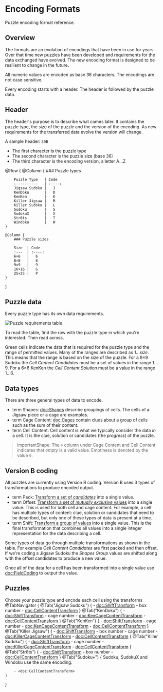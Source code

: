 # Encoding Formats

Puzzle encoding format reference.

## Overview

The formats are an evolution of encodings that have been in use for years. Over that time new puzzles have been developed and requirements
for the data exchanged have evolved. The new encoding format is designed to be resilient to change in the future.

All numeric values are encoded as base 36 characters. The encodings are not case sensitive.

Every encoding starts with a header. The header is followed by the puzzle data.

## Header

The header's purpose is to describe what comes later. It contains the puzzle type, the size of the puzzle and the version of the encoding.
As new requirements for the transferred data evolve the version will change.

A sample header: `S9B`
- The first character is the puzzle type
- The second character is the puzzle size (base 36)
- The third character is the encoding version, a letter A...Z

@Row {
    @Column {
        ### Puzzle types

        Puzzle Type   | Code
        :----------   | :----:
        Jigsaw Sudoku |   J
        KenDoku       |   D
        KenKen        |   K
        Killer Jigsaw |   M
        Killer Sudoku |   L
        Sudoku        |   S
        SudokuX       |   X
        Str8ts        |   T
        Windoku       |   W       
    }
    
    @Column {
        ### Puzzle sizes

        Size  | Code
        :---  | :----:
        6×6   |   6
        8×8   |   8
        9×9   |   9
        16×16 |   G
        25×25 |   P 
    }
}

## Puzzle data

Every puzzle type has its own data requirements.

![Puzzle requirements table](PuzzleRequirements)

To read the table, find the row with the puzzle type in which you're interested. Then read across.

Green cells indicate the data that is required for the puzzle type and the range of permitted values. Many of the ranges are described as *1…size*. This means that the range is based on the size of the puzzle. For a 9×9 Sudoku the *Cell Content Candidates* must be a set of values in the range 1…9. For a 6×6 KenKen the *Cell Content Solution* must be a value in the range 1…6.

## Data types

There are three general types of data to encode.

- term Shapes: <doc:Shapes> describe groupings of cells. The cells of a Jigsaw piece or a cage are examples.
- term Cage Content: <doc:Cages> contain clues about a group of cells such as the sum of their content.
- term Cell Content: Cell content is what we typically consider the data *in* a cell. It is the clue, solution or candidates (the *progress*) of the puzzle.

> ImportantShape: The `∅` column under Cage Content and Cell Content indicates that *empty* is a valid value. Emptiness is denoted by the value `0`.

## Version B coding

All puzzles are currently using Version B coding. Version B uses 3 types of transformations to produce encoded output.

- term Pack: [Transform a set of *candidates*](<doc:PackCandidates>) into a single value.
- term Offset: [Transform a set of *mutually exclusive* values](doc:OffsetTransform) into a single value. This is used for both cell and cage content. For example, a cell has multiple types of content: clue, solution or candidates that need to be described, but only one of these types of data is present at a time.
- term Shift: [Transform a group of values](<doc:ShiftTransform>) into a single value. This is the final transformation that combines all values into a single integer representation for the data describing a cell.

Some types of data go through multiple transformations as shown in the table. For example *Cell Content Candidates* are first packed and then offset. If we're coding a Jigsaw Sudoku the *Shapes Group* values are shifted along with the offset candidates to produce a new value.

Once all of the data for a cell has been transformed into a single value use <doc:FieldCoding> to output the value.

## Puzzles

Choose your puzzle type and encode each cell using the transforms
@TabNavigator {
    @Tab("Jigsaw Sudoku") {
        - <doc:ShiftTransform>
            - box number
            - <doc:CellContentTransform>
    }
    @Tab("KenDoku") {
        - <doc:ShiftTransform>
            - cage number
            - <doc:KenCageContentTransform>
            - <doc:CellContentTransform>
    }
    @Tab("KenKen") {
        - <doc:ShiftTransform>
            - cage number
            - <doc:KenCageContentTransform>
            - <doc:CellContentTransform>
    }
    @Tab("Killer Jigsaw") {
        - <doc:ShiftTransform>
            - box number
            - cage number
            - <doc:KillerCageContentTransform>
            - <doc:CellContentTransform>
    }
    @Tab("Killer Sudoku") {
        - <doc:ShiftTransform>
            - cage number
            - <doc:KillerCageContentTransform>
            - <doc:CellContentTransform>
    }
    @Tab("Str8ts") {
        - <doc:ShiftTransform>
            - box number
            - <doc:CellContentTransform>
    }
    @Tab("Sudoku+") {
        Sudoku, SudokuX and Windoku use the same encoding.
        
        - <doc:CellContentTransform>
    }
}
